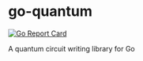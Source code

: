 # go-quantum

[![Go Report Card](https://goreportcard.com/badge/github.com/mattladany/quantum)](https://goreportcard.com/report/github.com/mattladany/quantum)

A quantum circuit writing library for Go
